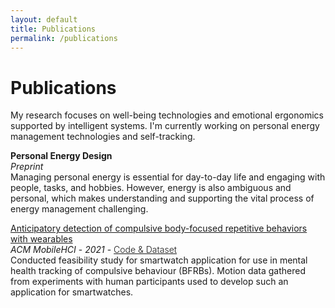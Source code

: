 ```yaml
---
layout: default
title: Publications
permalink: /publications
---
```


# Publications

My research focuses on well-being technologies and emotional ergonomics supported by intelligent systems. I'm currently working on personal energy management technologies and self-tracking.

**Personal Energy Design**\
*Preprint*\
Managing personal energy is essential for day-to-day life and engaging with people, tasks, and hobbies. However, energy is also ambiguous and personal, which makes understanding and supporting the vital  process of energy management challenging. 


<a href="https://dl.acm.org/doi/10.1145/3447526.3472061">Anticipatory detection of compulsive body-focused repetitive behaviors with wearables</a>\
*ACM MobileHCI* - *2021* - <a href="https://github.com/Bhorda/BFRBAnticipationDataset" style="font-weight: 300">Code & Dataset</a>\
Conducted feasibility study for smartwatch application for use in mental health tracking of compulsive behaviour (BFRBs). Motion data gathered from experiments with human participants used to develop such an application for smartwatches.


